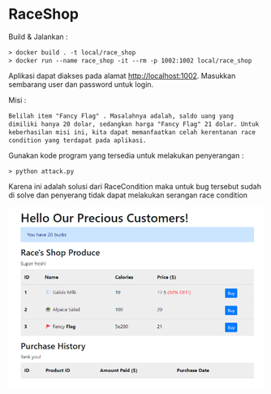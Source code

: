 # RaceShop

Build & Jalankan :

```
> docker build . -t local/race_shop
> docker run --name race_shop -it --rm -p 1002:1002 local/race_shop
```

Aplikasi dapat diakses pada alamat [http://localhost:1002](http://localhost:1002). Masukkan sembarang user dan password untuk login. 

Misi :

```
Belilah item "Fancy Flag" . Masalahnya adalah, saldo uang yang dimiliki hanya 20 dolar, sedangkan harga "Fancy Flag" 21 dolar. Untuk keberhasilan misi ini, kita dapat memanfaatkan celah kerentanan race condition yang terdapat pada aplikasi.
```

Gunakan kode program yang tersedia untuk melakukan penyerangan :

```
> python attack.py
```
Karena ini adalah solusi dari RaceCondition maka untuk bug tersebut sudah di solve dan penyerang tidak dapat melakukan serangan race condition

![Result](image.png "The result")